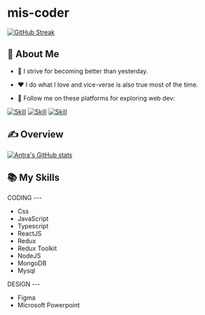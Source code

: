 # mis-coder

[![GitHub Streak](http://github-readme-streak-stats.herokuapp.com?user=mis-coder&theme=ads-juicy-fresh)](https://git.io/streak-stats)


## 👧 About Me

- 🌱 I strive for becoming better than yesterday.

- ❤️ I do what I love and vice-verse is also true most of the time.

- 🤝 Follow me on these platforms for exploring web dev:

[![Skill](https://img.shields.io/badge/LinkedIn-0077B5?style=for-the-badge&logo=linkedin&logoColor=white)](https://www.linkedin.com/in/antra-verma/)
[![Skill](https://img.shields.io/badge/Instagram-E4405F?style=for-the-badge&logo=instagram&logoColor=white)](https://www.instagram.com/miscoder_v2.0/)
[![Skill](https://img.shields.io/badge/GitHub-100000?style=for-the-badge&logo=github&logoColor=white)](https://github.com/mis-coder)

## ✍ Overview

[![Antra's GitHub stats](https://github-readme-stats.vercel.app/api?username=mis-coder&show_icons=true&theme=dark)](https://github.com/mis-coder)

## 📚 My Skills

 CODING ---
- Css
- JavaScript
- Typescript
- ReactJS
- Redux
- Redux Toolkit
- NodeJS
- MongoDB
- Mysql

DESIGN ---
- Figma
- Microsoft Powerpoint


